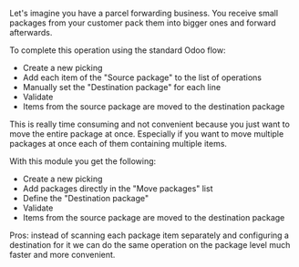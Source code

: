 Let's imagine you have a parcel forwarding business.
You receive small packages from your customer pack them into bigger ones and forward afterwards.

To complete this operation using the standard Odoo flow:

- Create a new picking
- Add each item of the "Source package" to the list of operations
- Manually set the "Destination package" for each line
- Validate
- Items from the source package are moved to the destination package

This is really time consuming and not convenient because you just want to move the entire package at once. Especially if you want to move multiple packages at once each of them containing multiple items.

With this module you get the following:

- Create a new picking
- Add packages directly in the "Move packages" list
- Define the "Destination package"
- Validate
- Items from the source package are moved to the destination package


Pros: instead of scanning each package item separately and configuring a destination for it we can do the same operation on the package level much faster and more convenient.
